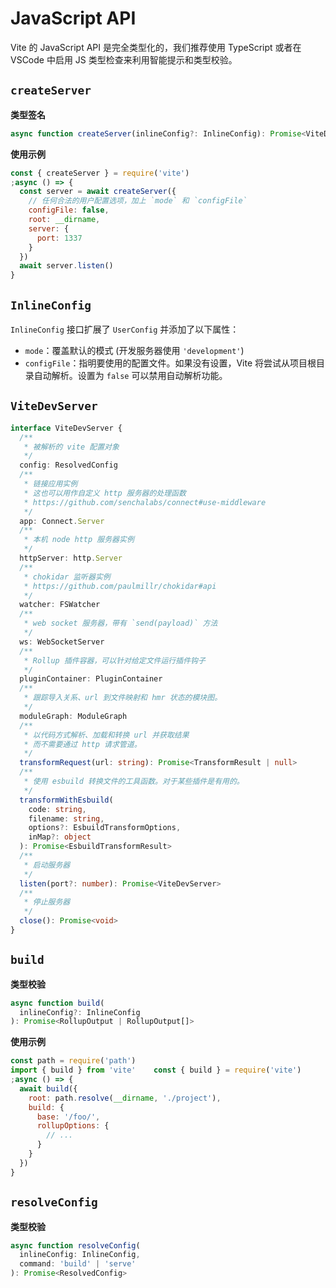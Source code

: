 # JavaScript API

Vite 的 JavaScript API 是完全类型化的，我们推荐使用 TypeScript 或者在 VSCode 中启用 JS 类型检查来利用智能提示和类型校验。

## `createServer`

**类型签名**

```ts
async function createServer(inlineConfig?: InlineConfig): Promise<ViteDevServer>
```

**使用示例**

```js
const { createServer } = require('vite')
;async () => {
  const server = await createServer({
    // 任何合法的用户配置选项，加上 `mode` 和 `configFile`
    configFile: false,
    root: __dirname,
    server: {
      port: 1337
    }
  })
  await server.listen()
}
```

## `InlineConfig`

`InlineConfig` 接口扩展了 `UserConfig` 并添加了以下属性：

- `mode`：覆盖默认的模式 (开发服务器使用 `'development'`)
- `configFile`：指明要使用的配置文件。如果没有设置，Vite 将尝试从项目根目录自动解析。设置为 `false` 可以禁用自动解析功能。

## `ViteDevServer`

```ts
interface ViteDevServer {
  /**
   * 被解析的 vite 配置对象
   */
  config: ResolvedConfig
  /**
   * 链接应用实例
   * 这也可以用作自定义 http 服务器的处理函数
   * https://github.com/senchalabs/connect#use-middleware
   */
  app: Connect.Server
  /**
   * 本机 node http 服务器实例
   */
  httpServer: http.Server
  /**
   * chokidar 监听器实例
   * https://github.com/paulmillr/chokidar#api
   */
  watcher: FSWatcher
  /**
   * web socket 服务器，带有 `send(payload)` 方法
   */
  ws: WebSocketServer
  /**
   * Rollup 插件容器，可以针对给定文件运行插件钩子
   */
  pluginContainer: PluginContainer
  /**
   * 跟踪导入关系、url 到文件映射和 hmr 状态的模块图。
   */
  moduleGraph: ModuleGraph
  /**
   * 以代码方式解析、加载和转换 url 并获取结果
   * 而不需要通过 http 请求管道。
   */
  transformRequest(url: string): Promise<TransformResult | null>
  /**
   * 使用 esbuild 转换文件的工具函数。对于某些插件是有用的。
   */
  transformWithEsbuild(
    code: string,
    filename: string,
    options?: EsbuildTransformOptions,
    inMap?: object
  ): Promise<EsbuildTransformResult>
  /**
   * 启动服务器
   */
  listen(port?: number): Promise<ViteDevServer>
  /**
   * 停止服务器
   */
  close(): Promise<void>
}
```

## `build`

**类型校验**

```ts
async function build(
  inlineConfig?: InlineConfig
): Promise<RollupOutput | RollupOutput[]>
```

**使用示例**

```js
const path = require('path')
import { build } from 'vite'	const { build } = require('vite')
;async () => {
  await build({
    root: path.resolve(__dirname, './project'),
    build: {
      base: '/foo/',
      rollupOptions: {
        // ...
      }
    }
  })
}
```

## `resolveConfig`

**类型校验**

```ts
async function resolveConfig(
  inlineConfig: InlineConfig,
  command: 'build' | 'serve'
): Promise<ResolvedConfig>
```
